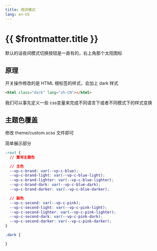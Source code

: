 ```yaml
---
title: 夜间模式
lang: en-US
---
```



# {{ $frontmatter.title }}

默认的话夜间模式切换按钮是一直有的，右上角那个太阳图标

## 原理

开关操作修改的是 HTML 根标签的样式，会加上 dark 样式

```html
<html class="dark" lang="zh-CN"></html>
```

我们可以事先定义一些 css变量来完成不同语言下或者不同模式下的样式变换

## 主题色覆盖

修改 theme/custom.scss 文件即可

简单展示部分

```css
:root {
  // 重写主题色

  // 主色
  --vp-c-brand: var(--vp-c-blue);
  --vp-c-brand-light: var(--vp-c-blue-light);
  --vp-c-brand-lighter: var(--vp-c-blue-lighter);
  --vp-c-brand-dark: var(--vp-c-blue-dark);
  --vp-c-brand-darker: var(--vp-c-blue-darker);

  // 副色
  --vp-c-second: var(--vp-c-pink);
  --vp-c-second-light: var(--vp-c-pink-light);
  --vp-c-second-lighter: var(--vp-c-pink-lighter);
  --vp-c-second-dark: var(--vp-c-pink-dark);
  --vp-c-second-darker: var(--vp-c-pink-darker); 
}

.dark {

}
```
